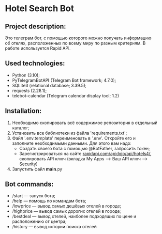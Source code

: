# **Hotel Search Bot**


## Project description:
Это телеграм бот, с помощью которого можно получать информацию об отелях, расположенных по всему миру по разным критериям. В работе используется Rapid API.

## Used technologies:

* Python (3.10);
* PyTelegramBotAPI (Telegram Bot framework; 4.7.0);
* SQLite3 (relational database; 3.39.5);
* requests (2.28.1);
* telebot–calendar (Telegram calendar display tool; 1.2)


## Installation:

1. Необходимо скопировать всё содержимое репозитория в отдельный каталог;
2. Установить все библиотеки из файла 'requirements.txt';
3. Файл '.env.template' переименовать в '.env'. Откройте его и заполните необходимыми данными. Для этого вам надо:
    * Создать своего бота с помощью @BotFather, запросить токен;
    * Зарегистрироваться на сайте [rapidapi.com/apidojo/api/hotels4/](), скопировать API ключ (вкладка My Apps —> Ваш API ключ —> Security)
4. Запустить файл **main**.py


## Bot commands:

* /start — запуск бота;
* /help — помощь по командам бота;
* /lowprice — вывод самых дешёвых отелей в городе;
* /highprice — вывод самых дорогих отелей в городе;
* /bestdeal — вывод отелей, наиболее подходящих по цене и расположению от центра;
* /history — вывод истории поиска отелей
